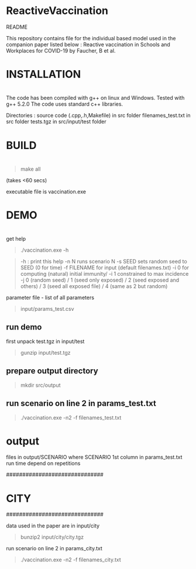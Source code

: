 # ReactiveVaccination
README

This repository contains file for the individual based model used in the companion paper listed below :
Reactive vaccination in Schools and Workplaces for COVID-19
by Faucher, B et al.

# ###########################
# INSTALLATION
# ###########################

The code has been compiled with g++ on linux and Windows. Tested with g++ 5.2.0
The code uses standard c++ libraries.

Directories : 
source code (.cpp,.h,Makefile) in src folder
filenames_test.txt in src folder
tests.tgz in src/input/test folder

# ##########################
# BUILD
# #########################

>make all 

(takes <60 secs)

executable file is vaccination.exe

# ###########################
# DEMO
# ###########################

get help
>./vaccination.exe -h 

> -h : print this help
> -n N runs scenario N
> -s SEED sets random seed to SEED (0 for time)
> -f FILENAME for input (default filenames.txt)
> -i 0 for computing (natural) initial immunity/ -i 1 constrained to max incidence
> -j 0 (random seed) / 1 (seed only exposed) / 2 (seed exposed and others) / 3 (seed all exposed file) / 4 (same as 2 but random)

parameter file - list of all parameters

>input/params_test.csv

## run demo

first unpack test.tgz in input/test

> gunzip input/test.tgz

## prepare output directory

>mkdir src/output

## run scenario on line 2 in params_test.txt

>./vaccination.exe -n2 -f filenames_test.txt

# output

files in output/SCENARIO
where SCENARIO 1st column in params_test.txt
run time depend on repetitions

##############################
# CITY
##############################

data used in the paper are in input/city

> bunzip2 input/city/city.tgz
 
run scenario on line 2 in params_city.txt

>./vaccination.exe -n2 -f filenames_city.txt
 
 
